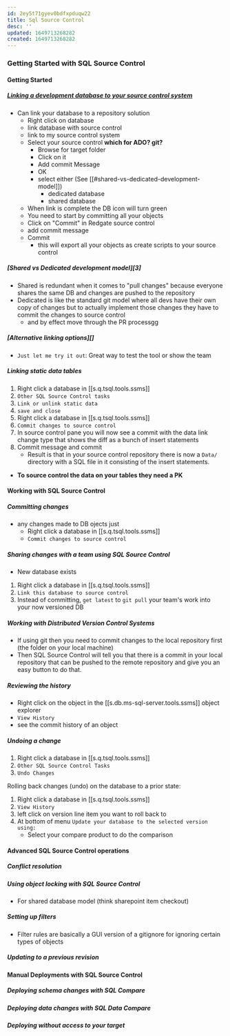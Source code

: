 ```yaml
---
id: 2ey5t71gyev0bdfxpduqw22
title: Sql Source Control
desc: ''
updated: 1649713268282
created: 1649713268282
---
```


### Getting Started with SQL Source Control

#### Getting Started

##### [Linking a development database to your source control system](https://www.red-gate.com/hub/university/courses/sql-source-control/sql-source-control/getting-started/linking-development-database-source-control-system)

- Can link your database to a repository solution
  - Right click on database
  - link database with source control
  - link to my source control system
  - Select your source control **which for ADO? git?**
    - Browse for target folder
    - Click on it
    - Add commit Message
    - OK
    - select either (See [[#shared-vs-dedicated-development-model]])
      - dedicated database
      - shared database
  - When link is complete the DB icon will turn green
  - You need to start by committing all your objects
  - Click on "Commit" in Redgate source control
  - add commit message
  - Commit
    - this will export all your objects as create scripts to your source control

##### [Shared vs Dedicated development model][3]

- Shared is redundant when it comes to "pull changes" because everyone shares the same DB and changes are pushed to the repository
- Dedicated is like the standard git model where all devs have their own copy of changes but to actually implement those changes they have to commit the changes to source control
  - and by effect move through the PR processgg

##### [Alternative linking options][]

- `Just let me try it out`: Great way to test the tool or show the team

##### Linking static data tables

1. Right click a database in [[s.q.tsql.tools.ssms]]
2. `Other SQL Source Control tasks`
3. `Link or unlink static data`
4. `save and close`
5. Right click a database in [[s.q.tsql.tools.ssms]]
6. `Commit changes to source control`
7. In source control pane you will now see a commit with the data link change type that shows the diff as a bunch of insert statements
8. Commit message and commit
   - Result is that in your source control repository there is now a `Data/` directory with a SQL file in it consisting of the insert statements.

- **To source control the data on your tables they need a PK**

#### Working with SQL Source Control

##### Committing changes

- any changes made to DB ojects just
  - Right click a database in [[s.q.tsql.tools.ssms]]
  - `Commit changes to source control`

##### Sharing changes with a team using SQL Source Control

- New database exists

1. Right click a database in [[s.q.tsql.tools.ssms]]
2. `Link this database to source control`
3. Instead of committing, `get latest` to `git pull` your team's work into your now versioned DB

##### Working with Distributed Version Control Systems

- If using git then you need to commit changes to the local repository first (the folder on your local machine)
- Then SQL Source Control will tell you that there is a commit in your local repository that can be pushed to the remote repository and give you an easy button to do that.

##### Reviewing the history

- Right click on the object in the [[s.db.ms-sql-server.tools.ssms]] object explorer
- `View History`
- see the commit history of an object

##### Undoing a change

1. Right click a database in [[s.q.tsql.tools.ssms]]
2. `Other SQL Source Control Tasks`
3. `Undo Changes`

Rolling back changes (undo) on the database to a prior state:

1. Right click a database in [[s.q.tsql.tools.ssms]]
2. `View History`
3. left click on version line item you want to roll back to
4. At bottom of menu `Update your database to the selected version using:`
   - Select your compare product to do the comparison

#### Advanced SQL Source Control operations

##### Conflict resolution

##### Using object locking with SQL Source Control

- For shared database model (think sharepoint item checkout)

##### Setting up filters

- Filter rules are basically a GUI version of a gitignore for ignoring certain types of objects

##### Updating to a previous revision

#### Manual Deployments with SQL Source Control

##### Deploying schema changes with SQL Compare

##### Deploying data changes with SQL Data Compare

##### Deploying without access to your target
